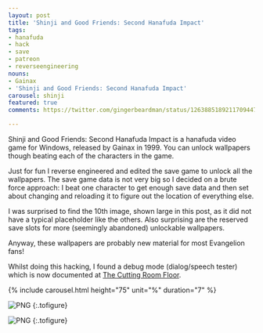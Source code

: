 ```yaml
---
layout: post
title: 'Shinji and Good Friends: Second Hanafuda Impact'
tags:
- hanafuda
- hack
- save
- patreon
- reverseengineering
nouns:
- Gainax
- 'Shinji and Good Friends: Second Hanafuda Impact'
carousel: shinji
featured: true
comments: https://twitter.com/gingerbeardman/status/1263885189211709447

---
```


Shinji and Good Friends: Second Hanafuda Impact is a hanafuda video game for Windows, released by Gainax in 1999. You can unlock wallpapers though beating each of the characters in the game. 

Just for fun I reverse engineered and edited the save game to unlock all the wallpapers. The save game data is not very big so I decided on a brute force approach: I beat one character to get enough save data and then set about changing and reloading it to figure out the location of everything else.

I was surprised to find the 10th image, shown large in this post, as it did not have a typical placeholder like the others. Also surprising are the reserved save slots for more (seemingly abandoned) unlockable wallpapers. 

Anyway, these wallpapers are probably new material for most Evangelion fans!

Whilst doing this hacking, I found a debug mode (dialog/speech tester) which is now documented at [The Cutting Room Floor](https://tcrf.net/Shinji_and_Good_Friends:_Second_Hanafuda_Impact).

{% include carousel.html height="75" unit="%" duration="7" %}

![PNG](https://cdn.gingerbeardman.com/images/posts/shinji-new.png "New/empty save game file contents")
{:.tofigure}

![PNG](https://cdn.gingerbeardman.com/images/posts/shinji-hacked.png "Hacked save game file contents")
{:.tofigure}
